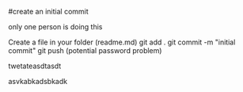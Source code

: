 #create an initial commit

only one person is doing this

Create a file in your folder (readme.md)
git add .
git commit -m "initial commit"
git push (potential password problem)

twetateasdtasdt

asvkabkadsbkadk
